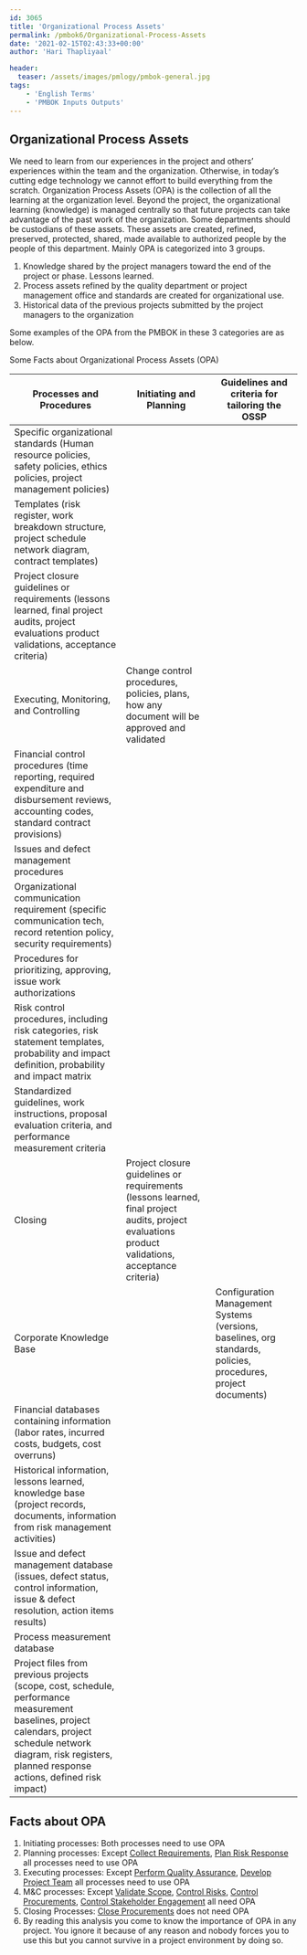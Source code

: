 ```yaml
---
id: 3065   
title: 'Organizational Process Assets'
permalink: /pmbok6/Organizational-Process-Assets
date: '2021-02-15T02:43:33+00:00'
author: 'Hari Thapliyaal'

header:
  teaser: /assets/images/pmlogy/pmbok-general.jpg
tags:
    - 'English Terms'
    - 'PMBOK Inputs Outputs'
---
```


## Organizational Process Assets

We need to learn from our experiences in the project and others’ experiences within the team and the organization. Otherwise, in today’s cutting edge technology we cannot effort to build everything from the scratch. Organization Process Assets (OPA) is the collection of all the learning at the organization level. Beyond the project, the organizational learning (knowledge) is managed centrally so that future projects can take advantage of the past work of the organization. Some departments should be custodians of these assets. These assets are created, refined, preserved, protected, shared, made available to authorized people by the people of this department. Mainly OPA is categorized into 3 groups.

1. Knowledge shared by the project managers toward the end of the project or phase. Lessons learned.
2. Process assets refined by the quality department or project management office and standards are created for organizational use.
3. Historical data of the previous projects submitted by the project managers to the organization

Some examples of the OPA from the PMBOK in these 3 categories are as below.

Some Facts about Organizational Process Assets (OPA)

| Processes and Procedures | Initiating and Planning | Guidelines and criteria for tailoring the OSSP |
|---|---|---|
| Specific organizational standards (Human resource policies, safety policies, ethics policies, project management policies) |
| Templates (risk register, work breakdown structure, project schedule network diagram, contract templates) |
| Project closure guidelines or requirements (lessons learned, final project audits, project evaluations product validations, acceptance criteria) |
| Executing, Monitoring, and Controlling | Change control procedures, policies, plans, how any document will be approved and validated |
| Financial control procedures (time reporting, required expenditure and disbursement reviews, accounting codes, standard contract provisions) |
| Issues and defect management procedures |
| Organizational communication requirement (specific communication tech, record retention policy, security requirements) |
| Procedures for prioritizing, approving, issue work authorizations |
| Risk control procedures, including risk categories, risk statement templates, probability and impact definition, probability and impact matrix |
| Standardized guidelines, work instructions, proposal evaluation criteria, and performance measurement criteria |
| Closing | Project closure guidelines or requirements (lessons learned, final project audits, project evaluations product validations, acceptance criteria) |
| Corporate Knowledge Base |  | Configuration Management Systems (versions, baselines, org standards, policies, procedures, project documents) |
| Financial databases containing information (labor rates, incurred costs, budgets, cost overruns) |
| Historical information, lessons learned, knowledge base (project records, documents, information from risk management activities) |
| Issue and defect management database (issues, defect status, control information, issue &amp; defect resolution, action items results) |
| Process measurement database |
| Project files from previous projects (scope, cost, schedule, performance measurement baselines, project calendars, project schedule network diagram, risk registers, planned response actions, defined risk impact) |

## Facts about OPA

1. Initiating processes: Both processes need to use OPA
2. Planning processes: Except [Collect Requirements](/pmbok6/Collect-Requirements), [Plan Risk Response](/pmbok6/Plan-Risk-Response) all processes need to use OPA
3. Executing processes: Except [Perform Quality Assurance](/pmbok6/Perform-Quality-Assurance<), [Develop Project Team](/pmbok6/Develop-Project-Team) all processes need to use OPA
4. M&amp;C processes: Except [Validate Scope](/pmbok6/Validate-Scope<), [Control Risks](/pmbok6/Control-Risks), [Control Procurements](/pmbok6/Control-Procurements), [Control Stakeholder Engagement](/pmbok6/Control-Stakeholder-Engagement) all need OPA
5. Closing Processes: [Close Procurements](/pmbok6/Close-Procurements) does not need OPA
6. By reading this analysis you come to know the importance of OPA in any project. You ignore it because of any reason and nobody forces you to use this but you cannot survive in a project environment by doing so.